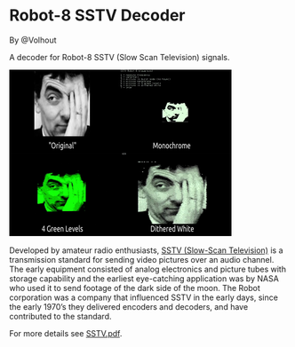 # Robot-8 SSTV Decoder

By @Volhout

A decoder for Robot-8 SSTV (Slow Scan Television) signals.

<img src="sstv.png" width="400" title="Robot-8 SSTV Decoder">

Developed by amateur radio enthusiasts, [SSTV (Slow-Scan Television)](https://en.wikipedia.org/wiki/Slow-scan_television) is a transmission standard for sending video pictures over an audio channel. The early equipment consisted of analog electronics and picture tubes with storage capability and the earliest eye-catching application was by NASA who used it to send footage of the dark side of the moon. The Robot corporation was a company that influenced SSTV in the early days, since the early 1970’s they delivered encoders and decoders, and have contributed to the standard.

For more details see [SSTV.pdf](SSTV.pdf).
